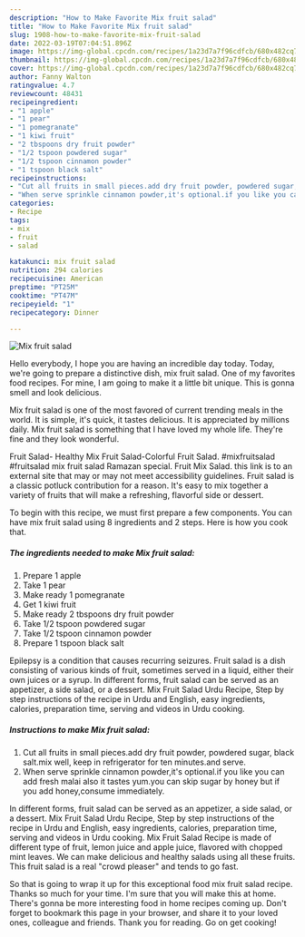 ```yaml
---
description: "How to Make Favorite Mix fruit salad"
title: "How to Make Favorite Mix fruit salad"
slug: 1908-how-to-make-favorite-mix-fruit-salad
date: 2022-03-19T07:04:51.896Z
image: https://img-global.cpcdn.com/recipes/1a23d7a7f96cdfcb/680x482cq70/mix-fruit-salad-recipe-main-photo.jpg
thumbnail: https://img-global.cpcdn.com/recipes/1a23d7a7f96cdfcb/680x482cq70/mix-fruit-salad-recipe-main-photo.jpg
cover: https://img-global.cpcdn.com/recipes/1a23d7a7f96cdfcb/680x482cq70/mix-fruit-salad-recipe-main-photo.jpg
author: Fanny Walton
ratingvalue: 4.7
reviewcount: 48431
recipeingredient:
- "1 apple"
- "1 pear"
- "1 pomegranate"
- "1 kiwi fruit"
- "2 tbspoons dry fruit powder"
- "1/2 tspoon powdered sugar"
- "1/2 tspoon cinnamon powder"
- "1 tspoon black salt"
recipeinstructions:
- "Cut all fruits in small pieces.add dry fruit powder, powdered sugar, black salt.mix well, keep in refrigerator for ten minutes.and serve."
- "When serve sprinkle cinnamon powder,it's optional.if you like you can add fresh malai also it tastes yum.you can skip sugar by honey but if you add honey,consume immediately."
categories:
- Recipe
tags:
- mix
- fruit
- salad

katakunci: mix fruit salad 
nutrition: 294 calories
recipecuisine: American
preptime: "PT25M"
cooktime: "PT47M"
recipeyield: "1"
recipecategory: Dinner

---
```



![Mix fruit salad](https://img-global.cpcdn.com/recipes/1a23d7a7f96cdfcb/680x482cq70/mix-fruit-salad-recipe-main-photo.jpg)

Hello everybody, I hope you are having an incredible day today. Today, we're going to prepare a distinctive dish, mix fruit salad. One of my favorites food recipes. For mine, I am going to make it a little bit unique. This is gonna smell and look delicious.

Mix fruit salad is one of the most favored of current trending meals in the world. It is simple, it's quick, it tastes delicious. It is appreciated by millions daily. Mix fruit salad is something that I have loved my whole life. They're fine and they look wonderful.

Fruit Salad- Healthy Mix Fruit Salad-Colorful Fruit Salad. #mixfruitsalad #fruitsalad mix fruit salad Ramazan special. Fruit Mix Salad. this link is to an external site that may or may not meet accessibility guidelines. Fruit salad is a classic potluck contribution for a reason. It's easy to mix together a variety of fruits that will make a refreshing, flavorful side or dessert.


To begin with this recipe, we must first prepare a few components. You can have mix fruit salad using 8 ingredients and 2 steps. Here is how you cook that.

<!--inarticleads1-->

##### The ingredients needed to make Mix fruit salad:

1. Prepare 1 apple
1. Take 1 pear
1. Make ready 1 pomegranate
1. Get 1 kiwi fruit
1. Make ready 2 tbspoons dry fruit powder
1. Take 1/2 tspoon powdered sugar
1. Take 1/2 tspoon cinnamon powder
1. Prepare 1 tspoon black salt


Epilepsy is a condition that causes recurring seizures. Fruit salad is a dish consisting of various kinds of fruit, sometimes served in a liquid, either their own juices or a syrup. In different forms, fruit salad can be served as an appetizer, a side salad, or a dessert. Mix Fruit Salad Urdu Recipe, Step by step instructions of the recipe in Urdu and English, easy ingredients, calories, preparation time, serving and videos in Urdu cooking. 

<!--inarticleads2-->

##### Instructions to make Mix fruit salad:

1. Cut all fruits in small pieces.add dry fruit powder, powdered sugar, black salt.mix well, keep in refrigerator for ten minutes.and serve.
1. When serve sprinkle cinnamon powder,it's optional.if you like you can add fresh malai also it tastes yum.you can skip sugar by honey but if you add honey,consume immediately.


In different forms, fruit salad can be served as an appetizer, a side salad, or a dessert. Mix Fruit Salad Urdu Recipe, Step by step instructions of the recipe in Urdu and English, easy ingredients, calories, preparation time, serving and videos in Urdu cooking. Mix Fruit Salad Recipe is made of different type of fruit, lemon juice and apple juice, flavored with chopped mint leaves. We can make delicious and healthy salads using all these fruits. This fruit salad is a real "crowd pleaser" and tends to go fast. 

So that is going to wrap it up for this exceptional food mix fruit salad recipe. Thanks so much for your time. I'm sure that you will make this at home. There's gonna be more interesting food in home recipes coming up. Don't forget to bookmark this page in your browser, and share it to your loved ones, colleague and friends. Thank you for reading. Go on get cooking!
